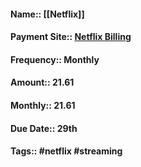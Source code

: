 #### Name:: [[Netflix]]
#### Payment Site:: [Netflix Billing](https://www.netflix.com/billingactivity)
#### Frequency:: Monthly
#### Amount:: 21.61
#### Monthly:: 21.61
#### Due Date:: 29th
#### Tags:: #netflix #streaming